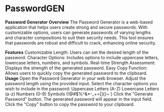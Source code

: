 # PasswordGEN
**Password Generator
Overview**
The Password Generator is a web-based application that helps users create strong and secure passwords. With customizable options, users can generate passwords of varying lengths and character compositions to suit their security needs. This tool ensures that passwords are robust and difficult to crack, enhancing online security.

**Features**
Customizable Length: Users can set the desired length of the password.
Character Options: Includes options to include uppercase letters, lowercase letters, numbers, and symbols.
Real-time Strength Assessment: Displays the strength of the generated password.
Easy Copy Function: Allows users to quickly copy the generated password to the clipboard.
**Usage**
Open the Password Generator in your web browser.
Adjust the password length using the provided input.
Select the character options you wish to include in the password:
Uppercase Letters (A-Z)
Lowercase Letters (a-z)
Numbers (0-9)
Symbols (!@#$%^&*-_+=[]{}~`)
Click the "Generate Password" button.
The generated password will appear in the input field. Click the "Copy" button to copy the password to your clipboard.
